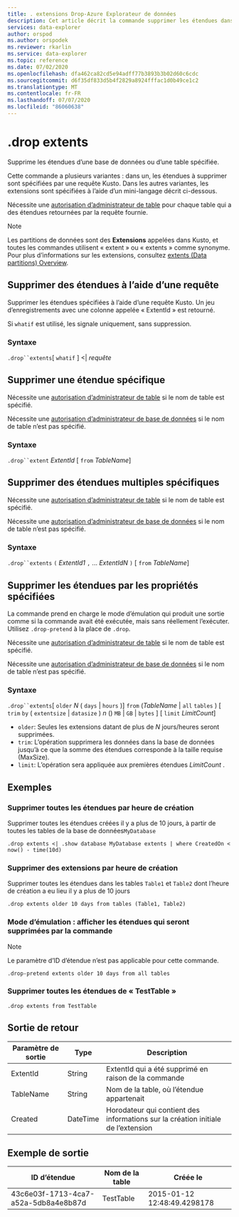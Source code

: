 ```yaml
---
title: . extensions Drop-Azure Explorateur de données
description: Cet article décrit la commande supprimer les étendues dans Azure Explorateur de données.
services: data-explorer
author: orspod
ms.author: orspodek
ms.reviewer: rkarlin
ms.service: data-explorer
ms.topic: reference
ms.date: 07/02/2020
ms.openlocfilehash: dfa462ca82cd5e94adff77b3893b3b02d60c6cdc
ms.sourcegitcommit: d6f35df833d5b4f2829a8924fffac1d0b49ce1c2
ms.translationtype: MT
ms.contentlocale: fr-FR
ms.lasthandoff: 07/07/2020
ms.locfileid: "86060638"
---
```

# <a name="drop-extents"></a>.drop extents

Supprime les étendues d’une base de données ou d’une table spécifiée.

Cette commande a plusieurs variantes : dans un, les étendues à supprimer sont spécifiées par une requête Kusto. Dans les autres variantes, les extensions sont spécifiées à l’aide d’un mini-langage décrit ci-dessous.

Nécessite une [autorisation d’administrateur de table](../management/access-control/role-based-authorization.md) pour chaque table qui a des étendues retournées par la requête fournie.

> [!NOTE]
> Les partitions de données sont des **Extensions** appelées dans Kusto, et toutes les commandes utilisent « extent » ou « extents » comme synonyme.
> Pour plus d’informations sur les extensions, consultez [extents (Data partitions) Overview](extents-overview.md).

## <a name="drop-extents-with-a-query"></a>Supprimer des étendues à l’aide d’une requête

Supprimer les étendues spécifiées à l’aide d’une requête Kusto.
Un jeu d’enregistrements avec une colonne appelée « ExtentId » est retourné.

Si `whatif` est utilisé, les signale uniquement, sans suppression.

### <a name="syntax"></a>Syntaxe

`.drop``extents`[ `whatif` ] <| *requête*

## <a name="drop-a-specific-extent"></a>Supprimer une étendue spécifique

Nécessite une [autorisation d’administrateur de table](../management/access-control/role-based-authorization.md) si le nom de table est spécifié.

Nécessite une [autorisation d’administrateur de base de données](../management/access-control/role-based-authorization.md) si le nom de table n’est pas spécifié.

### <a name="syntax"></a>Syntaxe

`.drop``extent` *ExtentId* [ `from` *TableName*]

## <a name="drop-specific-multiple-extents"></a>Supprimer des étendues multiples spécifiques

Nécessite une [autorisation d’administrateur de table](../management/access-control/role-based-authorization.md) si le nom de table est spécifié.

Nécessite une [autorisation d’administrateur de base de données](../management/access-control/role-based-authorization.md) si le nom de table n’est pas spécifié.

### <a name="syntax"></a>Syntaxe

`.drop``extents` `(` *ExtentId1* `,` ... *ExtentIdN* `)` [ `from` *TableName*]

## <a name="drop-extents-by-specified-properties"></a>Supprimer les étendues par les propriétés spécifiées

La commande prend en charge le mode d’émulation qui produit une sortie comme si la commande avait été exécutée, mais sans réellement l’exécuter. Utilisez `.drop-pretend` à la place de `.drop`.

Nécessite une [autorisation d’administrateur de table](../management/access-control/role-based-authorization.md) si le nom de table est spécifié.

Nécessite une [autorisation d’administrateur de base de données](../management/access-control/role-based-authorization.md) si le nom de table n’est pas spécifié.

### <a name="syntax"></a>Syntaxe

`.drop``extents`[ `older` *N* ( `days`  |  `hours` )] `from` (*TableName*  |  `all` `tables` ) [ `trim` `by` ( `extentsize`  |  `datasize` ) *n* () `MB`  |  `GB`  |  `bytes` ] [ `limit` *LimitCount*]

* `older`: Seules les extensions datant de plus de *N* jours/heures seront supprimées.
* `trim`: L’opération supprimera les données dans la base de données jusqu’à ce que la somme des étendues corresponde à la taille requise (MaxSize).
* `limit`: L’opération sera appliquée aux premières étendues *LimitCount* .

## <a name="examples"></a>Exemples

### <a name="remove-all-extents-by-time-created"></a>Supprimer toutes les étendues par heure de création

Supprimer toutes les étendues créées il y a plus de 10 jours, à partir de toutes les tables de la base de données`MyDatabase`

```kusto
.drop extents <| .show database MyDatabase extents | where CreatedOn < now() - time(10d)
```

### <a name="remove-some-extents-by-time-created"></a>Supprimer des extensions par heure de création

Supprimer toutes les étendues dans les tables `Table1` et `Table2` dont l’heure de création a eu lieu il y a plus de 10 jours

```kusto
.drop extents older 10 days from tables (Table1, Table2)
```

### <a name="emulation-mode-show-which-extents-would-be-removed-by-the-command"></a>Mode d’émulation : afficher les étendues qui seront supprimées par la commande

>[!NOTE]
>Le paramètre d’ID d’étendue n’est pas applicable pour cette commande.

```kusto
.drop-pretend extents older 10 days from all tables
```

### <a name="remove-all-extents-from-testtable"></a>Supprimer toutes les étendues de « TestTable »

```kusto
.drop extents from TestTable
```

## <a name="return-output"></a>Sortie de retour

|Paramètre de sortie |Type |Description 
|---|---|---
|ExtentId |String |ExtentId qui a été supprimé en raison de la commande
|TableName |String |Nom de la table, où l’étendue appartenait  
|Created |DateTime |Horodateur qui contient des informations sur la création initiale de l’extension
 
## <a name="sample-output"></a>Exemple de sortie

|ID d’étendue |Nom de la table |Créée le 
|---|---|---
|43c6e03f-1713-4ca7-a52a-5db8a4e8b87d |TestTable |2015-01-12 12:48:49.4298178
